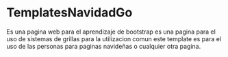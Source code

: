 # TemplatesNavidadGo
Es una pagina web para el aprendizaje de bootstrap es una pagina para el uso de sistemas de grillas para la utilizacion comun este template es para el uso de las personas para paginas navideñas o cualquier otra pagina.
